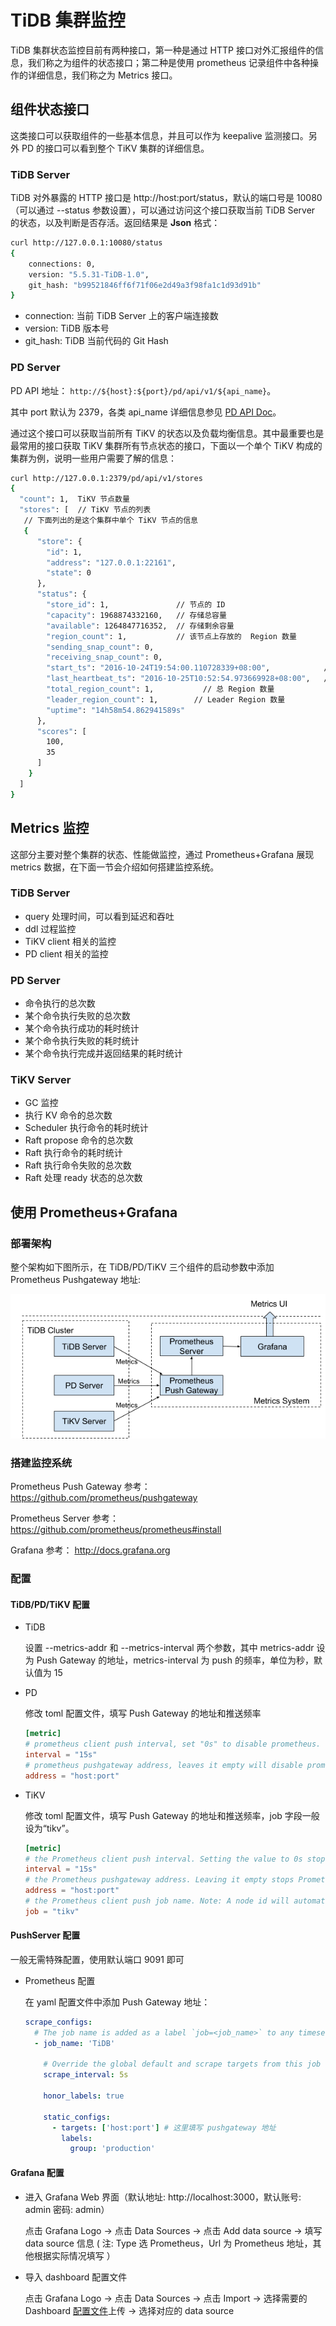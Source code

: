 # TiDB 集群监控

TiDB 集群状态监控目前有两种接口，第一种是通过 HTTP 接口对外汇报组件的信息，我们称之为组件的状态接口；第二种是使用 prometheus 记录组件中各种操作的详细信息，我们称之为 Metrics 接口。

## 组件状态接口

这类接口可以获取组件的一些基本信息，并且可以作为 keepalive 监测接口。另外 PD 的接口可以看到整个 TiKV 集群的详细信息。

### TiDB Server
TiDB 对外暴露的 HTTP 接口是 http://host:port/status，默认的端口号是 10080 （可以通过 --status 参数设置），可以通过访问这个接口获取当前 TiDB Server 的状态，以及判断是否存活。返回结果是 **Json** 格式：

```bash
curl http://127.0.0.1:10080/status
{
    connections: 0,
    version: "5.5.31-TiDB-1.0",
    git_hash: "b99521846ff6f71f06e2d49a3f98fa1c1d93d91b"
}
```

+ connection: 当前 TiDB Server 上的客户端连接数
+ version: TiDB 版本号
+ git_hash: TiDB 当前代码的 Git Hash

### PD Server
PD API 地址： ``http://${host}:${port}/pd/api/v1/${api_name}``。

其中 port 默认为 2379，各类 api_name 详细信息参见 [PD API Doc](https://cdn.rawgit.com/pingcap/docs/master/op-guide/pd-api-v1.html)。

通过这个接口可以获取当前所有 TiKV 的状态以及负载均衡信息。其中最重要也是最常用的接口获取 TiKV 集群所有节点状态的接口，下面以一个单个 TiKV 构成的集群为例，说明一些用户需要了解的信息：

```bash
curl http://127.0.0.1:2379/pd/api/v1/stores
{
  "count": 1,  TiKV 节点数量
  "stores": [  // TiKV 节点的列表
   // 下面列出的是这个集群中单个 TiKV 节点的信息
   {
      "store": {
        "id": 1,
        "address": "127.0.0.1:22161",
        "state": 0
      },
      "status": {
        "store_id": 1,               // 节点的 ID
        "capacity": 1968874332160,   // 存储总容量
        "available": 1264847716352,  // 存储剩余容量
        "region_count": 1,           // 该节点上存放的  Region 数量
        "sending_snap_count": 0,
        "receiving_snap_count": 0,
        "start_ts": "2016-10-24T19:54:00.110728339+08:00",            // 启动时间
        "last_heartbeat_ts": "2016-10-25T10:52:54.973669928+08:00",   // 最后一次心跳时间
        "total_region_count": 1,           // 总 Region 数量
        "leader_region_count": 1,        // Leader Region 数量
        "uptime": "14h58m54.862941589s"
      },
      "scores": [
        100,
        35
      ]
    }
  ]
}
```

## Metrics 监控
这部分主要对整个集群的状态、性能做监控，通过 Prometheus+Grafana 展现 metrics 数据，在下面一节会介绍如何搭建监控系统。

### TiDB Server
+ query 处理时间，可以看到延迟和吞吐
+ ddl 过程监控
+ TiKV client 相关的监控
+ PD client 相关的监控

### PD Server
+ 命令执行的总次数
+ 某个命令执行失败的总次数
+ 某个命令执行成功的耗时统计
+ 某个命令执行失败的耗时统计
+ 某个命令执行完成并返回结果的耗时统计

### TiKV Server

+ GC 监控
+ 执行 KV 命令的总次数
+ Scheduler 执行命令的耗时统计
+ Raft propose 命令的总次数
+ Raft 执行命令的耗时统计
+ Raft 执行命令失败的总次数
+ Raft 处理 ready 状态的总次数

## 使用 Prometheus+Grafana

### 部署架构

整个架构如下图所示，在 TiDB/PD/TiKV 三个组件的启动参数中添加 Prometheus Pushgateway 地址:

![Deployment Architecture](../media/monitor-architecture.png)

### 搭建监控系统
Prometheus Push Gateway
参考： https://github.com/prometheus/pushgateway

Prometheus Server
参考： https://github.com/prometheus/prometheus#install

Grafana
参考： http://docs.grafana.org

### 配置
#### TiDB/PD/TiKV 配置

+   TiDB

    设置 \-\-metrics-addr 和 \-\-metrics-interval 两个参数，其中 metrics-addr 设为 Push Gateway 的地址，metrics-interval 为 push 的频率，单位为秒，默认值为 15

+   PD

    修改 toml 配置文件，填写 Push Gateway 的地址和推送频率

    ```toml
    [metric]
    # prometheus client push interval, set "0s" to disable prometheus.
    interval = "15s"
    # prometheus pushgateway address, leaves it empty will disable prometheus.
    address = "host:port"
    ```

+   TiKV

    修改 toml 配置文件，填写 Push Gateway 的地址和推送频率，job 字段一般设为“tikv”。

    ```toml
    [metric]
    # the Prometheus client push interval. Setting the value to 0s stops Prometheus client from pushing.
    interval = "15s"
    # the Prometheus pushgateway address. Leaving it empty stops Prometheus client from pushing.
    address = "host:port"
    # the Prometheus client push job name. Note: A node id will automatically append, e.g., "tikv_1".
    job = "tikv"
    ```

#### PushServer 配置
一般无需特殊配置，使用默认端口 9091 即可

+   Prometheus 配置

    在 yaml 配置文件中添加 Push Gateway 地址：

    ```yaml
    scrape_configs:
      # The job name is added as a label `job=<job_name>` to any timeseries scraped from this config.
      - job_name: 'TiDB'

        # Override the global default and scrape targets from this job every 5 seconds.
        scrape_interval: 5s

        honor_labels: true

        static_configs:
          - targets: ['host:port'] # 这里填写 pushgateway 地址
            labels:
              group: 'production'
    ```

#### Grafana 配置

+   进入 Grafana Web 界面（默认地址: http://localhost:3000，默认账号: admin 密码: admin）

    点击 Grafana Logo -> 点击 Data Sources -> 点击 Add data source -> 填写 data source 信息 ( 注: Type 选 Prometheus，Url 为 Prometheus 地址，其他根据实际情况填写 ）

+   导入 dashboard 配置文件

    点击 Grafana Logo -> 点击 Data Sources -> 点击 Import -> 选择需要的 Dashboard [配置文件](https://github.com/pingcap/docs/tree/master/etc)上传 -> 选择对应的 data source
